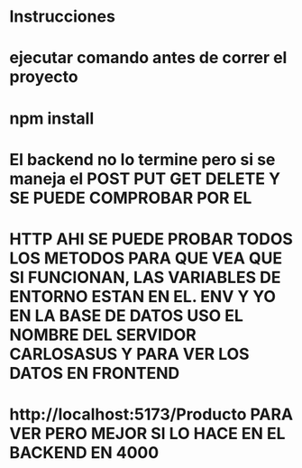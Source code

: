 # Instrucciones
# ejecutar comando antes de correr el proyecto
# npm install


# El backend no lo termine pero si se maneja el POST PUT GET DELETE Y SE PUEDE COMPROBAR POR EL 
# HTTP AHI SE PUEDE PROBAR TODOS LOS METODOS PARA QUE VEA QUE SI FUNCIONAN, LAS VARIABLES DE ENTORNO ESTAN EN EL. ENV Y YO EN LA BASE DE DATOS USO EL NOMBRE DEL SERVIDOR CARLOSASUS Y  PARA VER LOS DATOS EN FRONTEND
# http://localhost:5173/Producto PARA VER PERO MEJOR SI LO HACE EN EL BACKEND EN 4000

